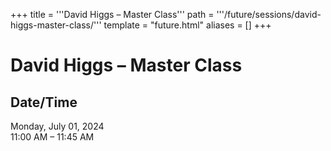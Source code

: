 +++
title = '''David Higgs – Master Class'''
path = '''/future/sessions/david-higgs-master-class/'''
template = "future.html"
aliases = []
+++

<h1>David Higgs – Master Class</h1>

<h2>Date/Time</h2>
<p>Monday, July 01, 2024<br>
11:00 AM – 11:45 AM</p>

